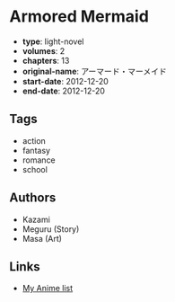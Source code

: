 # Armored Mermaid

-   **type**: light-novel
-   **volumes**: 2
-   **chapters**: 13
-   **original-name**: アーマード・マーメイド
-   **start-date**: 2012-12-20
-   **end-date**: 2012-12-20

## Tags

-   action
-   fantasy
-   romance
-   school

## Authors

-   Kazami
-   Meguru (Story)
-   Masa (Art)

## Links

-   [My Anime list](https://myanimelist.net/manga/62557/Armored_Mermaid)
